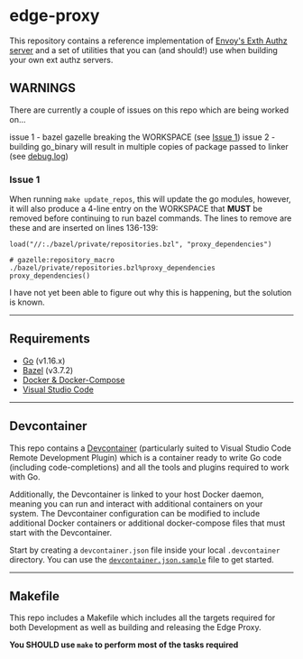 # edge-proxy

This repository contains a reference implementation of [Envoy's Exth Authz server](https://www.envoyproxy.io/docs/envoy/latest/intro/arch_overview/security/ext_authz_filter#arch-overview-ext-authz) and a set of utilities that you can (and should!) use when building your own ext authz servers.

## WARNINGS

There are currently a couple of issues on this repo which are being worked on...

issue 1 - bazel gazelle breaking the WORKSPACE (see [Issue 1](#issue-1))
issue 2 - building go_binary will result in multiple copies of package passed to linker (see [debug.log](debug.log))

### Issue 1

When running `make update_repos`, this will update the go modules, however, it will also produce a 4-line entry on the WORKSPACE that **MUST** be removed before continuing to run bazel commands. The lines to remove are these and are inserted on lines 136-139:

```bazel
load("//:./bazel/private/repositories.bzl", "proxy_dependencies")

# gazelle:repository_macro ./bazel/private/repositories.bzl%proxy_dependencies
proxy_dependencies()
```

I have not yet been able to figure out why this is happening, but the solution is known.

---

## Requirements

- [Go](https://golang.org/) (v1.16.x)
- [Bazel](https://www.bazel.build/) (v3.7.2)
- [Docker & Docker-Compose](https://docs.docker.com/get-docker/)
- [Visual Studio Code](https://code.visualstudio.com/download)

---

## Devcontainer

This repo contains a [Devcontainer](https://code.visualstudio.com/docs/remote/containers) (particularly suited to Visual Studio Code Remote Development Plugin) which is a container ready to write Go code (including code-completions) and all the tools and plugins required to work with Go.

Additionally, the Devcontainer is linked to your host Docker daemon, meaning you can run and interact with additional containers on your system.
The Devcontainer configuration can be modified to include additional Docker containers or additional docker-compose files that must start with the Devcontainer.

Start by creating a `devcontainer.json` file inside your local `.devcontainer` directory. You can use the [`devcontainer.json.sample`](.devcontainer/devcontainer.json.sample) file to get started.

---

## Makefile

This repo includes a Makefile which includes all the targets required for both Development as well as building and releasing the Edge Proxy.

**You SHOULD use `make` to perform most of the tasks required**

